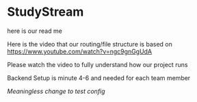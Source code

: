 # StudyStream
here is our read me

Here is the video that our routing/file structure is based on
https://www.youtube.com/watch?v=ngc9gnGgUdA

Please watch the video to fully understand how our project runs 

Backend Setup is minute 4-6 and needed for each team member

*Meaningless change to test config*